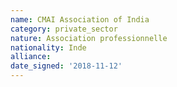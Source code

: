 ```yaml
---
name: CMAI Association of India
category: private_sector
nature: Association professionnelle 
nationality: Inde
alliance: 
date_signed: '2018-11-12'
---
```

    